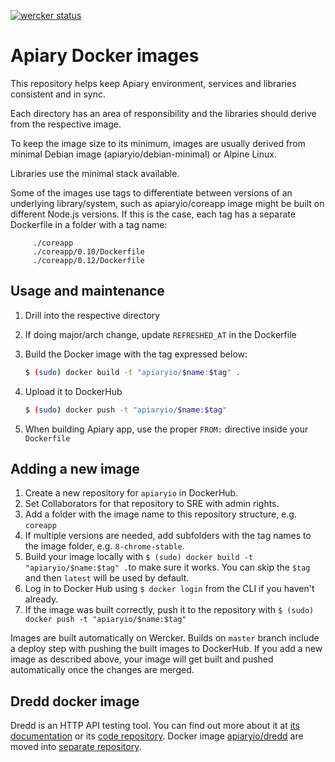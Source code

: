 [![wercker status](https://app.wercker.com/status/16020467089fa280d9c948e8d12265c2/s/master "wercker status")](https://app.wercker.com/project/byKey/16020467089fa280d9c948e8d12265c2)

# Apiary Docker images

This repository helps keep Apiary environment, services and libraries consistent and in sync.

Each directory has an area of responsibility and the libraries should derive from the respective image.

To keep the image size to its minimum, images are usually derived from minimal Debian image (apiaryio/debian-minimal)
or Alpine Linux.

Libraries use the minimal stack available.

Some of the images use tags to differentiate between versions of an underlying library/system, such as apiaryio/coreapp
image might be built on different Node.js versions. If this is the case, each tag has a separate Dockerfile in a folder
with a tag name:

```
     ./coreapp
     ./coreapp/0.10/Dockerfile
     ./coreapp/0.12/Dockerfile
```

## Usage and maintenance

1. Drill into the respective directory
1. If doing major/arch change, update `REFRESHED_AT` in the Dockerfile
1. Build the Docker image with the tag expressed below:

    ```sh
    $ (sudo) docker build -t "apiaryio/$name:$tag" .
    ```

1. Upload it to DockerHub

    ```sh
    $ (sudo) docker push -t "apiaryio/$name:$tag"
    ```

1. When building Apiary app, use the proper `FROM:` directive inside your `Dockerfile`

## Adding a new image

1. Create a new repository for `apiaryio` in DockerHub.
1. Set Collaborators for that repository to SRE with admin rights.
1. Add a folder with the image name to this repository structure, e.g. `coreapp`
1. If multiple versions are needed, add subfolders with the tag names to the image folder, e.g. `8-chrome-stable`.
1. Build your image locally with `$ (sudo) docker build -t "apiaryio/$name:$tag" .`to make sure it works. You can skip the `$tag` and then `latest` will be used by default.
1. Log in to Docker Hub using `$ docker login` from the CLI if you haven't already.
1. If the image was built correctly, push it to the repository with `$ (sudo) docker push -t "apiaryio/$name:$tag"`

Images are built automatically on Wercker. Builds on `master` branch include a deploy step with pushing the built
images to DockerHub. If you add a new image as described above, your image will get built and pushed automatically once the changes are merged.


## Dredd docker image

Dredd is an HTTP API testing tool. You can find out more about it at [its documentation](https://github.com/apiaryio/dredd) or its [code repository](https://dredd.rtfd.io). Docker image [apiaryio/dredd](https://hub.docker.com/r/apiaryio/dredd/) are moved into [separate repository](https://github.com/apiaryio/dredd-docker).
